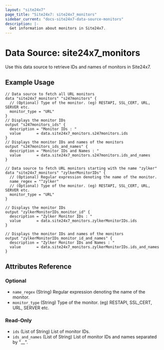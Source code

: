 ```yaml
---
layout: "site24x7"
page_title: "Site24x7: site24x7_monitors"
sidebar_current: "docs-site24x7-data-source-monitors"
description: |-
  Get information about monitors in Site24x7.
---
```


# Data Source: site24x7\_monitors

Use this data source to retrieve IDs and names of monitors in Site24x7.

## Example Usage

```hcl
// Data source to fetch all URL monitors
data "site24x7_monitors" "s247monitors" {
  // (Optional) Type of the monitor. (eg) RESTAPI, SSL_CERT, URL, SERVER etc.
  monitor_type = "URL"
}
// Displays the monitor IDs
output "s247monitors_ids" {
  description = "Monitor IDs : "
  value       = data.site24x7_monitors.s247monitors.ids
}
// Displays the monitor IDs and names of the monitors
output "s247monitors_ids_and_names" {
  description = "Monitor IDs and Names : "
  value       = data.site24x7_monitors.s247monitors.ids_and_names
}

// Data source to fetch URL monitors starting with the name "zylker"
data "site24x7_monitors" "zylkerMonitorIDs" {
  // (Optional) Regular expression denoting the name of the monitor.
  name_regex = "^zylker"
  // (Optional) Type of the monitor. (eg) RESTAPI, SSL_CERT, URL, SERVER etc.
  monitor_type = "URL"
}

// Displays the monitor IDs
output "zylkerMonitorIDs_monitor_id" {
  description = "Zylker Monitor IDs : "
  value       = data.site24x7_monitors.zylkerMonitorIDs.ids
}

// Displays the monitor IDs and names of the monitors
output "zylkerMonitorIDs_monitor_id_and_names" {
  description = "Zylker Monitor IDs and Names : "
  value       = data.site24x7_monitors.zylkerMonitorIDs.ids_and_names
}
```

## Attributes Reference


### Optional

* `name_regex` (String) Regular expression denoting the name of the monitor.
* `monitor_type` (String) Type of the monitor. (eg) RESTAPI, SSL_CERT, URL, SERVER etc.

### Read-Only

* `ids` (List of String) List of monitor IDs.
* `ids_and_names` (List of String) List of monitor IDs and names separated by "__".